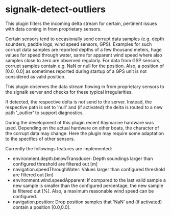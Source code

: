 # signalk-detect-outliers

This plugin filters the incoming delta stream for certain, pertinent issues with data coming in from proprietary sensors.

Certain sensors tend to occasionally send corrupt data samples (e.g. depth sounders, paddle logs, wind speed sensors, GPS). Examples for such corrupt data samples are reported depths of a few thousand meters, huge values for speed through water, same for apparent wind speed where also samples close to zero are observed regularly. For data from GSP sensors, corrupt samples contain e.g. NaN or null for the position. Also, a position of [0.0, 0.0] as sometimes reported during startup of a GPS unit is not considered as valid position.

This plugin observes the data stream flowing in from proprietary sensors to the signalk server and checks for these typical irregularities.

If detected, the respective delta is not send to the server. Instead, the respective path is set to 'null' and (if activated) the delta is routed to a new path '<path>_outlier' to support diagnostics.

During the development of this plugin recent Raymarine hardware was used. Depending on the actual hardware on other boats, the character of the corrupt data may change. Here the plugin may require some adaptation to the specifics of other sensors.

Currently the followings features are implemented:

  - environment.depth.belowTransducer: Depth soundings larger than configured threshold are filtered out [m]
  - navigation.speedThroughWater: Values larger than configured threshold are filtered out [kn]
  - environment.wind.speedApparent: If compared to the last valid sample a new sample is smaller than the configured percentage, the new sample is filtered out [%]. Also, a maximum reasonable wind speed can be configured.
  - navigation.position: Drop position samples that 'NaN' and (if activated) contain a position [0.0,0.0]. 

